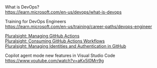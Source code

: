 What is DevOps?  
https://learn.microsoft.com/en-us/devops/what-is-devops

Training for DevOps Engineers  
https://learn.microsoft.com/en-us/training/career-paths/devops-engineer

[Pluralsight: Managing GitHub Actions](https://app.pluralsight.com/library/courses/managing-github-actions/table-of-contents)  
[Pluralsight: Consuming GitHub Actions Workflows](https://app.pluralsight.com/library/courses/consuming-github-actions-workflows/table-of-contents)  
[Pluralsight: Managing Identities and Authentication in GitHub](https://app.pluralsight.com/library/courses/github-managing-identities-authentication/table-of-contents)

Copilot agent mode new features in Visual Studio Code  
https://www.youtube.com/watch?v=aKx5I0Mrr9g